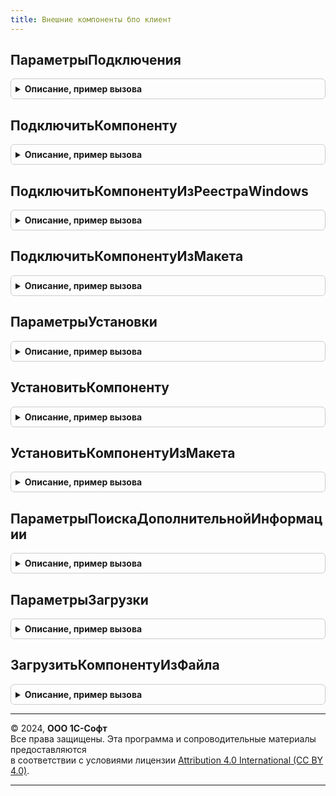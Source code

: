 ```yaml
---
title: Внешние компоненты бпо клиент
---
```



## ПараметрыПодключения
<details style="margin: 1em 0; padding: 0.5em; border: 1px solid #ccc; border-radius: 6px;">

<summary style="font-weight: bold; cursor: pointer;">Описание, пример вызова</summary>

```bsl

// Параметры для вызова процедуры ВнешниеКомпонентыКлиент.ПодключитьКомпоненту.
//
// Возвращаемое значение:
//  Структура:
//      * Кэшировать - Булево - (по умолчанию Истина) использовать механизм кэширования компонент на клиенте.
//      * ПредложитьУстановить - Булево - (по умолчанию Истина) предлагать устанавливать компоненту.
//      * ПредложитьЗагрузить - Булево - (по умолчанию Истина) предлагать загрузить компоненту с сайта ИТС.
//      * ТекстПояснения - Строка - для чего нужна компонента и что не будет работать, если ее не устанавливать.
//      * ИдентификаторыСозданияОбъектов - Массив из Строка - массив строк идентификаторов создания экземпляров модуля объекта,
//                используется только для компонент, у которых есть несколько идентификаторов создания объектов,
//                при задании параметр Идентификатор будет использоваться только для определения компоненты.
//      * Изолированно - Булево, Неопределено - (по умолчанию Неопределено) если Истина, компонента будет подключена
//                изолированно, в этом случае внешняя компонента загружается в отдельный процесс операционной системы;
//                Ложь - в этом случае внешняя компонента будет выполняться в том же процессе операционной системы,
//                который выполняет код встроенного языка; Неопределено - поддерживается поведение платформы по умолчанию:
//                изолированно - если компонентой поддерживается только этот режим, не изолированно - в остальных случаях.
//                См. https://its.1c.ru/db/v83doc#bookmark:dev:TI000001866
//
// Пример:
//
//  ПараметрыПодключения = ВнешниеКомпонентыКлиент.ПараметрыПодключения();
//  ПараметрыПодключения.ТекстПояснения =
//      НСтр("ru = 'Для использования сканера штрихкодов требуется
//                 |внешняя компонента ""1С:Сканеры штрихкода (NativeApi)"".'");
//
Функция ПараметрыПодключения() Экспорт
```

Пример вызова
```bsl
Результат = ВнешниеКомпонентыБПОКлиент.ПараметрыПодключения() 
```
</details>

## ПодключитьКомпоненту
<details style="margin: 1em 0; padding: 0.5em; border: 1px solid #ccc; border-radius: 6px;">

<summary style="font-weight: bold; cursor: pointer;">Описание, пример вызова</summary>

```bsl

// Подключает компоненту, выполненную по технологии Native API или COM на клиентском компьютере.
// Для веб-клиента предлагается диалог, подсказывающий пользователю действия по установке.
// Выполняет проверку возможности исполнения компоненты на текущем клиенте пользователя.
//
// Параметры:
//  Оповещение - ОписаниеОповещения - описание оповещения о подключении со следующими параметрами:
//      * Результат - см. РезультатПодключения.
//      * ДополнительныеПараметры - Структура - значение, которое было указано при создании объекта ОписаниеОповещения.
//  Идентификатор - Строка - идентификатор объекта внешней компоненты.
//  Версия        - Строка - версия компоненты.
//  ПараметрыПодключения - см. ВнешниеКомпонентыБПОКлиент.ПараметрыПодключения.
//
Процедура ПодключитьКомпоненту(Оповещение, Идентификатор, Версия = Неопределено, ПараметрыПодключения = Неопределено) Экспорт
```

Пример вызова
```bsl
ВнешниеКомпонентыБПОКлиент.ПодключитьКомпоненту(Оповещение, Идентификатор, Версия, ПараметрыПодключения);
```
</details>

## ПодключитьКомпонентуИзРеестраWindows
<details style="margin: 1em 0; padding: 0.5em; border: 1px solid #ccc; border-radius: 6px;">

<summary style="font-weight: bold; cursor: pointer;">Описание, пример вызова</summary>

```bsl

// Подключает компоненту, выполненную по технологии COM, из реестра Windows в асинхронном режиме.
// (не рекомендуется, для обратной совместимости с компонентами 1С 7.7).
//
// Параметры:
//  Оповещение - ОписаниеОповещения - описание оповещения о подключении со следующими параметрами:
//      * Результат - см. РезультатПодключения
//      * ДополнительныеПараметры - Структура - значение, которое было указано при создании объекта ОписаниеОповещения.
//  Идентификатор - Строка - идентификатор объекта внешней компоненты.
//  ИдентификаторСозданияОбъекта - Строка - идентификатор создания экземпляра модуля объекта
//          (только для компонент, у которых идентификатор создания объекта отличается от ProgID).
//
Процедура ПодключитьКомпонентуИзРеестраWindows(Оповещение, Идентификатор, ИдентификаторСозданияОбъекта = Неопределено) Экспорт
```

Пример вызова
```bsl
ВнешниеКомпонентыБПОКлиент.ПодключитьКомпонентуИзРеестраWindows(Оповещение, Идентификатор, ИдентификаторСозданияОбъекта);
```
</details>

## ПодключитьКомпонентуИзМакета
<details style="margin: 1em 0; padding: 0.5em; border: 1px solid #ccc; border-radius: 6px;">

<summary style="font-weight: bold; cursor: pointer;">Описание, пример вызова</summary>

```bsl

// Подключает компоненту, выполненную по технологии Native API и COM, в асинхронном режиме.
// Компонента должна храниться в макете конфигурации в виде ZIP-архива.
//
// Параметры:
//  ОповещениеПриПодключении - ОписаниеОповещения - описание оповещения о подключении со следующими параметрами:
//      * Результат - см. РезультатПодключения.
//      * ДополнительныеПараметры - Структура - значение, которое было указано при создании объекта ОписаниеОповещения.
//  Идентификатор        - Строка - идентификатор объекта внешней компоненты.
//  ПолноеИмяМакета      - Строка - полное имя макета, используемое как местоположение компоненты.
//  ПараметрыПодключения - Структура
//                       - Неопределено - см. функцию ПараметрыПодключения.
Процедура ПодключитьКомпонентуИзМакета(ОповещениеПриПодключении, Идентификатор, ПолноеИмяМакета, ПараметрыПодключения = Неопределено) Экспорт
```

Пример вызова
```bsl
ВнешниеКомпонентыБПОКлиент.ПодключитьКомпонентуИзМакета(ОповещениеПриПодключении, Идентификатор, ПолноеИмяМакета, ПараметрыПодключения);
```
</details>

## ПараметрыУстановки
<details style="margin: 1em 0; padding: 0.5em; border: 1px solid #ccc; border-radius: 6px;">

<summary style="font-weight: bold; cursor: pointer;">Описание, пример вызова</summary>

```bsl

// Структура параметров для процедуры ВнешниеКомпонентыКлиент.УстановитьКомпоненту.
//
// Возвращаемое значение:
//  Структура:
//      * ТекстПояснения - Строка - для чего нужна компонента и что не будет работать, если ее не устанавливать.
//      * ПредложитьЗагрузить - Булево - предложить загрузить компоненту с сайта ИТС
//      * ПредложитьУстановить - Булево - (по умолчанию Ложь) предлагать устанавливать компоненту.
//
// Пример:
//
//  ПараметрыУстановки = ВнешниеКомпонентыКлиент.ПараметрыУстановки();
//  ПараметрыУстановки.ТекстПояснения =
//      НСтр("ru = 'Для использования сканера штрихкодов требуется
//                 |внешняя компонента ""1С:Сканеры штрихкода (NativeApi)"".'");
//
Функция ПараметрыУстановки() Экспорт
```

Пример вызова
```bsl
Результат = ВнешниеКомпонентыБПОКлиент.ПараметрыУстановки() 
```
</details>

## УстановитьКомпоненту
<details style="margin: 1em 0; padding: 0.5em; border: 1px solid #ccc; border-radius: 6px;">

<summary style="font-weight: bold; cursor: pointer;">Описание, пример вызова</summary>

```bsl

// Устанавливает компоненту, выполненную по технологии Native API и COM асинхронном режиме.
// Выполняет проверку возможности исполнения компоненты на текущем клиенте пользователя.
//
// Параметры:
//  Оповещение - ОписаниеОповещения - описание оповещения об установке внешней компоненты:
//      * Результат - см. РезультатУстановки.
//      * ДополнительныеПараметры - Структура - значение, которое было указано при создании объекта ОписаниеОповещения.
//  Идентификатор - Строка - идентификатор объекта внешней компоненты.
//  Версия - Строка - версия компоненты.
//  ПараметрыУстановки - см. ПараметрыУстановки.
//
Процедура УстановитьКомпоненту(Оповещение, Идентификатор, Версия = Неопределено, ПараметрыУстановки = Неопределено) Экспорт
```

Пример вызова
```bsl
ВнешниеКомпонентыБПОКлиент.УстановитьКомпоненту(Оповещение, Идентификатор, Версия, ПараметрыУстановки);
```
</details>

## УстановитьКомпонентуИзМакета
<details style="margin: 1em 0; padding: 0.5em; border: 1px solid #ccc; border-radius: 6px;">

<summary style="font-weight: bold; cursor: pointer;">Описание, пример вызова</summary>

```bsl

// Устанавливает компоненту, выполненную по технологии Native API и COM асинхронном режиме.
// Компонента должна храниться в макете конфигурации в виде ZIP-архива.
//
// Параметры:
//  ОповещениеЗавершения - ОписаниеОповещения - описание оповещения об установке внешней компоненты:
//      * Результат - см. РезультатУстановки.
//      * ДополнительныеПараметры - Структура - значение, которое было указано при создании объекта ОписаниеОповещения.
//  ПолноеИмяМакета    - Строка                  - полное имя макета, используемое как местоположение компоненты.
//  ПараметрыУстановки - Структура
//                     - Неопределено - см. функцию ПараметрыУстановки.
//
Процедура УстановитьКомпонентуИзМакета(ОповещениеЗавершения, ПолноеИмяМакета, ПараметрыУстановки = Неопределено) Экспорт
```

Пример вызова
```bsl
ВнешниеКомпонентыБПОКлиент.УстановитьКомпонентуИзМакета(ОповещениеЗавершения, ПолноеИмяМакета, ПараметрыУстановки);
```
</details>

## ПараметрыПоискаДополнительнойИнформации
<details style="margin: 1em 0; padding: 0.5em; border: 1px solid #ccc; border-radius: 6px;">

<summary style="font-weight: bold; cursor: pointer;">Описание, пример вызова</summary>

```bsl

// Возвращает структуру параметров для описания правил поиска дополнительной информации в составе внешней компоненты,
// см. процедуру ЗагрузитьКомпонентуИзФайла.
//
// Возвращаемое значение:
//  Структура:
//      * ИмяФайлаXML - Строка - (необязательный) имя файла в составе компоненты, из которого будет извлечена информация.
//      * ВыражениеXPath - Строка - (необязательный) XPath путь до информации в файле.
//
// Пример:
//
//  ПараметрыЗагрузки = ВнешниеКомпонентыКлиент.ПараметрыПоискаДополнительнойИнформации();
//  ПараметрыЗагрузки.ИмяФайлаXML = "INFO.XML";
//  ПараметрыЗагрузки.ВыражениеXPath = "//drivers/component/@type";
//
Функция ПараметрыПоискаДополнительнойИнформации() Экспорт
```

Пример вызова
```bsl
Результат = ВнешниеКомпонентыБПОКлиент.ПараметрыПоискаДополнительнойИнформации() 
```
</details>

## ПараметрыЗагрузки
<details style="margin: 1em 0; padding: 0.5em; border: 1px solid #ccc; border-radius: 6px;">

<summary style="font-weight: bold; cursor: pointer;">Описание, пример вызова</summary>

```bsl

// Структура параметров для процедуру ВнешниеКомпонентыКлиент.ЗагрузитьКомпонентуИзФайла.
//
// Возвращаемое значение:
//  Структура:
//      * Идентификатор - Строка -(необязательный)  идентификатор объекта внешней компоненты.
//      * Версия - Строка - (необязательный) версия компоненты.
//      * ПараметрыПоискаДополнительнойИнформации - Соответствие из КлючИЗначение - (необязательный) параметры:
//          ** Ключ - Строка - идентификатор дополнительной запрошенной информации.
//          ** Значение - см. ПараметрыПоискаДополнительнойИнформации.
// Пример:
//
//  ПараметрыЗагрузки = ВнешниеКомпонентыКлиент.ПараметрыЗагрузки();
//  ПараметрыЗагрузки.Идентификатор = "InputDevice";
//  ПараметрыЗагрузки.Версия = "8.1.7.10";
//
Функция ПараметрыЗагрузки() Экспорт
```

Пример вызова
```bsl
Результат = ВнешниеКомпонентыБПОКлиент.ПараметрыЗагрузки() 
```
</details>

## ЗагрузитьКомпонентуИзФайла
<details style="margin: 1em 0; padding: 0.5em; border: 1px solid #ccc; border-radius: 6px;">

<summary style="font-weight: bold; cursor: pointer;">Описание, пример вызова</summary>

```bsl

// Загружает файл компоненты в справочник внешних компонент в асинхронном режиме.
//
// Параметры:
//  Оповещение - ОписаниеОповещения - описание оповещения об установке внешней компоненты:
//      * Результат - Структура - результат загрузки компоненты:
//          ** Загружена - Булево - признак загрузки.
//          ** Идентификатор  - Строка - идентификатор объекта внешней компоненты.
//          ** Версия - Строка - версия загруженной компоненты.
//          ** Наименование - Строка - наименование загруженной компоненты.
//          ** ДополнительнаяИнформация - Соответствие из КлючИЗначение - дополнительная информация о компоненте,
//                     если не запрашивалась - пустое соответствие:
//               *** Ключ - см. ПараметрыПоискаДополнительнойИнформации.
//               *** Значение - см. ПараметрыПоискаДополнительнойИнформации.
//      * ДополнительныеПараметры - Структура - значение, которое было указано при создании объекта ОписаниеОповещения.
//  ПараметрыЗагрузки - см. ПараметрыЗагрузки.
//
// Пример:
//
//  ПараметрыЗагрузки = ВнешниеКомпонентыКлиент.ПараметрыЗагрузки();
//  ПараметрыЗагрузки.Идентификатор = "InputDevice";
//  ПараметрыЗагрузки.Версия = "8.1.7.10";
//
//  Оповещение = Новый ОписаниеОповещения("ЗагрузитьКомпонентуИзФайлаПослеЗагрузкиКомпоненты", ЭтотОбъект);
//
//  ВнешниеКомпонентыКлиент.ЗагрузитьКомпонентуИзФайла(Оповещение, ПараметрыЗагрузки);
//
//  &НаКлиенте
//  Процедура ЗагрузитьКомпонентуИзФайлаПослеЗагрузкиКомпоненты(Результат, ДополнительныеПараметры) Экспорт
//
//      Если Результат.Загружено Тогда
//          Идентификатор = Результат.Идентификатор;
//          Версия = Результат.Версия;
//      КонецЕсли;
//
//  КонецПроцедуры
//
Процедура ЗагрузитьКомпонентуИзФайла(Оповещение, ПараметрыЗагрузки = Неопределено) Экспорт
```

Пример вызова
```bsl
ВнешниеКомпонентыБПОКлиент.ЗагрузитьКомпонентуИзФайла(Оповещение, ПараметрыЗагрузки);
```
</details>

---

© 2024, **ООО 1С-Софт**  
Все права защищены. Эта программа и сопроводительные материалы предоставляются  
в соответствии с условиями лицензии [Attribution 4.0 International (CC BY 4.0)](https://creativecommons.org/licenses/by/4.0/legalcode).

---
